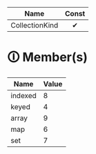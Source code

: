 | Name       | Const                        |
|------------|:----------------------------:|
| CollectionKind | ✔ |

# &#128712; Member(s)

| Name         | Value         |
|--------------|---------------|
| indexed | 8 |
| keyed | 4 |
| array | 9 |
| map | 6 |
| set | 7 |